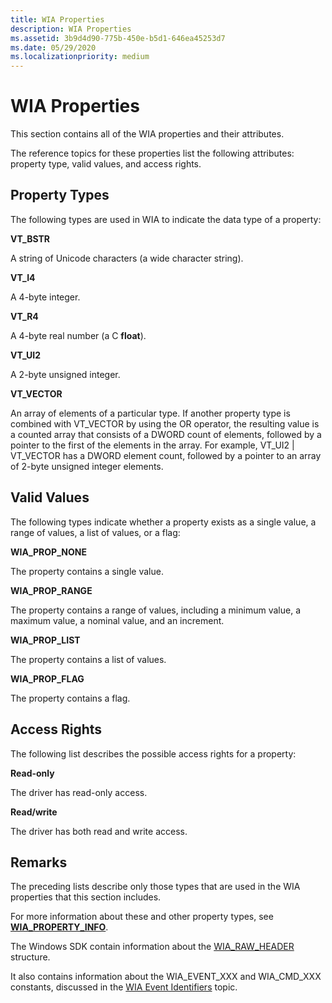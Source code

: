 ```yaml
---
title: WIA Properties
description: WIA Properties
ms.assetid: 3b9d4d90-775b-450e-b5d1-646ea45253d7
ms.date: 05/29/2020
ms.localizationpriority: medium
---
```


# WIA Properties

This section contains all of the WIA properties and their attributes.

The reference topics for these properties list the following attributes: property type, valid values, and access rights.

## Property Types

The following types are used in WIA to indicate the data type of a property:

**VT\_BSTR**

A string of Unicode characters (a wide character string).

**VT\_I4**

A 4-byte integer.

**VT\_R4**

A 4-byte real number (a C **float**).

**VT\_UI2**

A 2-byte unsigned integer.

**VT\_VECTOR**

An array of elements of a particular type. If another property type is combined with VT\_VECTOR by using the OR operator, the resulting value is a counted array that consists of a DWORD count of elements, followed by a pointer to the first of the elements in the array. For example, VT\_UI2 | VT\_VECTOR has a DWORD element count, followed by a pointer to an array of 2-byte unsigned integer elements.

## Valid Values

The following types indicate whether a property exists as a single value, a range of values, a list of values, or a flag:

**WIA\_PROP\_NONE**

The property contains a single value.

**WIA\_PROP\_RANGE**

The property contains a range of values, including a minimum value, a maximum value, a nominal value, and an increment.

**WIA\_PROP\_LIST**

The property contains a list of values.

**WIA\_PROP\_FLAG**

The property contains a flag.

## Access Rights

The following list describes the possible access rights for a property:

**Read-only**

The driver has read-only access.

**Read/write** 

The driver has both read and write access.

## Remarks

The preceding lists describe only those types that are used in the WIA properties that this section includes. 

For more information about these and other property types, see [**WIA\_PROPERTY\_INFO**](https://docs.microsoft.com/windows-hardware/drivers/ddi/wiamindr_lh/ns-wiamindr_lh-_wia_property_info).

The Windows SDK contain information about the [WIA\_RAW\_HEADER](https://docs.microsoft.com/windows/win32/wia/-wia-wia-raw-header) structure.

It also contains information about the WIA\_EVENT\_XXX and WIA\_CMD\_XXX constants, discussed in the [WIA Event Identifiers](https://docs.microsoft.com/windows/win32/wia/-wia-wia-event-identifiers) topic.

